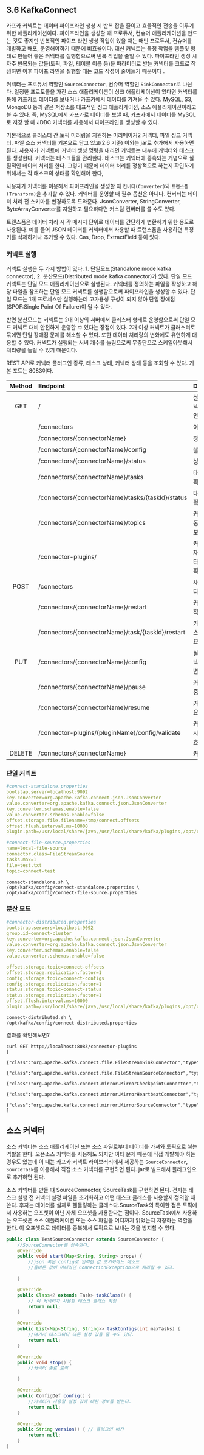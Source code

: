 ## 3.6 KafkaConnect
카프카 커넥트는 데이터 파이프라인 생성 시 반복 잡을 줄이고 효율적인 전송을 이루기 위한 애플리케이션이다. 파이프라인을 생성할 때 프로듀서, 컨슈머 애플리케이션을
만드는 것도 좋지만 반복적인 파이프 라인 생성 작업이 있을 때는 매번 프로듀서, 컨슈머를 개발하고 배포, 운영해야하기 때문에 비효율이다. 대신 커넥트는 특정 작업을
템플릿 형태로 만들어 놓은 커넥터를 실행함으로써 반복 작업을 줄일 수 있다. 파이프라인 생성 시 자주 반복되는 값들(토픽, 파일, 테이블 이름 등)을 파라미터로 받는
커넥터를 코드로 작성하면 이후 파이프 라인을 실행할 때는 코드 작성이 줄어들기 때문이다 .

커넥터는 프로듀서 역할인 `SourceConnector`, 컨슈머 역할인 `SinkConnector`로 나뉜다. 일정한 프로토콜을 가진 소스 애플리케이션이 싱크 애플리케이션이 있다면
커넥터를 통해 카프카로 데이터를 보내거나 카프카에서 데이터를 가져올 수 있다. MySQL, S3, MongoDB 등과 같은 저장소를 대표적인 싱크 애플리케이션, 소스 애플리케이션이라고
볼 수 있다. 즉, MySQL에서 카프카로 데이터를 보낼 때, 카프카에서 데이터를 MySQL로 저장 할 때 JDBC 커넥터를 사용해서 파이프라인을 생성할 수 있다. 

기본적으로 클러스터 간 토픽 미러링을 지원하는 미러메이커2 커넥터, 파일 싱크 커넥터, 파일 소스 커넥터를 기본으로 담고 있고(2.6 기준) 이외는 jar로 추가해서 사용하면
된다. 사용자가 커넥트에 커넥터 생성 명령을 내리면 커넥트는 내부에 커넥터와 태스크를 생성한다. 커넥터는 태스크들을 관리한다. 태스크는 커넥터에 종속되는 개념으로
실질적인 데이터 처리를 한다. 그렇기 떄문에 데이터 처리를 정상적으로 하는지 확인하기 위해서는 각 태스크의 상태를 확인해야 한다,

사용자가 커넥터를 이용해서 파이프라인을 생성할 때 `컨버터(Converter)`와 `트랜스폼(Transform)`을 추가할 수 있다. 커넥터를 운영할 때 필수 옵션은 아니다. 컨버터는 데이터 처리 전 스키마를 
변경하도록 도와준다. JsonConverter, StringConverter, ByteArrayConverter를 지원하고 필요하다면 커스텀 컨버터를 쓸 수도 있다.

트랜스폼은 데이터 처리 시 각 메시지 단위로 데이터를 간단하게 변환하기 위한 용도로 사용된다. 예를 들어 JSON 데이터를 커넥터에서 사용할 때 트랜스폼을 사용하면
특정 키를 삭제하거나 추가할 수 있다. Cas, Drop, ExtractField 등이 있다.


### 커넥트 실행
커넥트 실행은 두 가지 방법이 있다. 1. 단일모드(Standalone mode kafka connector), 2. 분산모드(Distributed mode kafka connector)가 있다.
단일 모드 커넥트는 단일 모드 애플리케이션으로 실행된다. 커넥터를 정의하는 파일을 작성하고 해당 파일을 참조하는 단일 모드 커넥트를 실행함으로써 파이프라인을 생성할 수 있다.
단일 모드는 1개 프로세스만 실행하는데 고가용성 구성이 되지 않아 단일 장애점(SPOF:Single Point Of Failure)이 될 수 있다.

반면 분산모드는 커넥트는 2대 이상의 서버에서 클러스터 형태로 운영함으로써 단일 모드 커넥트 대비 안전하게 운영할 수 있다는 장점이 있다. 2개 이상 커넥트가
클러스터로 묶에면 단일 장애점 문제를 해소할 수 있다. 또한 데이터 처리량의 변화에도 유연하게 대응할 수 있다. 커넥트가 실행되는 서버 개수를 늘림으로써 무중단으로
스케일아웃해서 처리량을 늘릴 수 있기 때문이다.

REST API로 커넥터 플러그인 종류, 태스크 상태, 커넥터 상태 등을 조회할 수 있다. 기본 포트는 8083이다.

| Method | Endpoint                                          | Description            |
|:------:|:--------------------------------------------------|:-----------------------|
|  GET   | /                                                 | 실행중인 커넥트 정보 확인         |
|        | /connectors                                       | 이름 확인                  |
|        | /connectors/{connectorName}                       | 정보 확인                  |
|        | /connectors/{connectorName}/config                | 설정 값 확인                |
|        | /connectors/{connectorName}/status                | 상태 값 확인                |
|        | /connectors/{connectorName}/tasks                 | 태스크 정보 확인              |
|        | /connectors/{connectorName}/tasks/{taskId}/status | 태스크 상태 확인              |
|        | /connectors/{connectorName}/topics                | 커넥터별 연동된 토픽 정보 확인      |
|        | /connector-plugins/                               | 커넥트에 존재하는 커넥터 플러그인 확인  |
|  POST  | /connectors                                       | 새로운 커넥터 생성 요청          |
|        | /connectors/{connectorName}/restart               | 커넥터 재시작 요청             |
|        | /connectors/{connectorName}/task/{taskId}/restart | 커넥터의 태스크 재시작 요청        |
|  PUT   | /connectors/{connectorName}/config                | 실행 중인 커넥터 설정 값 변경 요청   |
|        | /connectors/{connectorName}/pause                 | 커넥터 일시 중지 요청           |
|        | /connectors/{connectorName}/resume                | 커넥터 재개 요청              |
|        | /connector-plugins/{pluginName}/config/validate   | 커넥터 생성 시 설정 값 유효 여부 확인 |
| DELETE | /connectors/{connectorName}                       | 커넥터 종료                 |


### 단일 커넥트
```yaml
#connect-standalone.properties
bootstap.server=localhost:9092
key.converter=org.apache.kafka.connect.json.JsonConverter
value.converter=org.apache.kafka.connect.json.JsonConverter
key.converter.schemas.enable=false
value.converter.schemas.enable=false
offset.storage.file.filename=/tmp/connect.offsets
offset.flush.interval.ms=10000
plugin.path=/usr/local/share/java,/usr/local/share/kafka/plugins,/opt/connectors, # 플러그인 많으면 , 로 구분

#connect-file-source.properties 
name=local-file-source
connector.class=FileStreamSource
tasks.max=1
file=test.txt
topic=connect-test
```
```shell
connect-standalone.sh \
/opt/kafka/config/connect-standalone.properties \
/opt/kafka/config/connect-file-source.properties
```

### 분산 모드
```yaml
#connector-distributed.properties
bootstrap.servers=localhost:9092
group.id=connect-cluster
key.converter=org.apache.kafka.connect.json.JsonConverter
value.converter=org.apache.kafka.connect.json.JsonConverter
key.converter.schemas.enable=false
value.converter.schemas.enable=false

offset.storage.topic=connect-offsets
offset.storage.replication.factor=1
config.storage.topic=connect-configs
config.storage.replication.factor=1
status.storage.topic=connect-status
status.storage.replication.factor=1
offset.flush.interval.ms=10000
plugin.path=/usr/local/share/java,/usr/local/share/kafka/plugins,/opt/connectors,
```
```shell
connect-distributed.sh \
/opt/kafka/config/connect-distributed.properties 
```

결과를 확인해보면?
```shell
curl GET http://localhost:8083/connector-plugins
[
  {"class":"org.apache.kafka.connect.file.FileStreamSinkConnector","type":"sink","version":"2.8.1"},
  {"class":"org.apache.kafka.connect.file.FileStreamSourceConnector","type":"source","version":"2.8.1"},
  {"class":"org.apache.kafka.connect.mirror.MirrorCheckpointConnector","type":"source","version":"1"},
  {"class":"org.apache.kafka.connect.mirror.MirrorHeartbeatConnector","type":"source","version":"1"},
  {"class":"org.apache.kafka.connect.mirror.MirrorSourceConnector","type":"source","version":"1"}
] 
```

## 소스 커넥터
소스 커넥터는 소스 애플리케이션 또는 소스 파일로부터 데이터를 가져와 토픽으로 넣는 역할을 한다. 오픈소스 커넥터를 사용해도 되지만 여타 문제 때문에 직접 개발해야 하는 
경우도 있는데 이 때는 카프카 커넥트 라이브러리에서 제공하는 `SourceConnector`, `SourceTask`를 이용해서 직접 소스 커넥터를 구현하면 된다. jar로 빌드해서 플러그인으로 
추가하면 된다.

소스 커넥터를 만들 떄 SourceConnector, SourceTask를 구현하면 된다. 전자는 태스크 실행 전 커넥터 설정 파일을 초기화하고 어떤 태스크 클래스를 사용할지 정의할 때 쓴다.
후자는 데이터를 실제로 핸들링하는 클래스다.SourceTask의 특이한 점은 토픽에서 사용하는 오프셋이 아닌 자체 오프셋을 사용한다는 점이다. SourceTask에서 사용하는
오프셋은 소스 애플리케이션 또는 소스 파일을 어디까지 읽었는지 저장하는 역할을 한다. 이 오프셋으로 데이터를 중복해서 토픽으로 보내는 것을 방지할 수 있다.

```java
public class TestSourceConnector extends SourceConnector {
    //SourceConnector를 상속한다.
    @Override
    public void start(Map<String, String> props) {
        //json 혹은 config로 입력한 값 초기화하느 메소드
        //올바른 값이 아니라면 ConnectionException으로 처리할 수 있다. 

    }

    @Override
    public Class<? extends Task> taskClass() {
        // 이 커넥터가 사용할 태스크 클래스 지정
        return null;
    }

    @Override
    public List<Map<String, String>> taskConfigs(int maxTasks) {
        //여기서 태스크마다 다른 설정 값을 줄 수도 있다.
        return null;
    }

    @Override
    public void stop() {
        //커넥터 종료 로직

    }

    @Override
    public ConfigDef config() {
        //커넥터가 사용할 설정 값에 대한 정보를 받는다.
        return null;
    }

    @Override
    public String version() { // 플러그인 버전
        return null;
    }
}
```